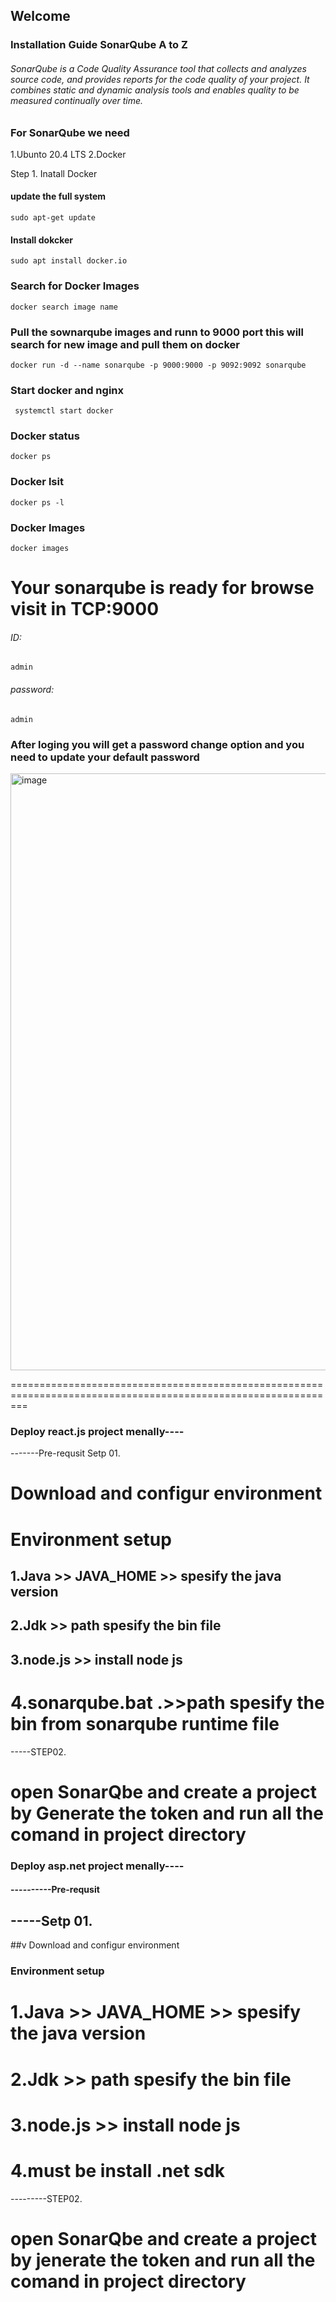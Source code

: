 ## Welcome

### Installation Guide SonarQube A to Z

###### SonarQube is a Code Quality Assurance tool that collects and analyzes source code, and provides reports for the code quality of your project. It combines static and dynamic analysis tools and enables quality to be measured continually over time.

### For SonarQube we need

1.Ubunto 20.4 LTS
2.Docker

Step 1. Inatall Docker
#### update the full system
    sudo apt-get update
#### Install dokcker
    sudo apt install docker.io
### Search for Docker Images
    docker search image name
### Pull the sownarqube images and runn to 9000 port this will search for new image and pull them on docker
    docker run -d --name sonarqube -p 9000:9000 -p 9092:9092 sonarqube
### Start docker and nginx
     systemctl start docker
### Docker status
    docker ps
### Docker lsit
    docker ps -l
### Docker Images
    docker images
# Your sonarqube is ready for browse visit in TCP:9000

###### ID:
    admin
###### password:
    admin
### After loging you will get a password change option and you need to update your default password

<img width="955" alt="image" src="https://user-images.githubusercontent.com/50922314/165480904-6c4131d1-aca1-4cd0-9ba2-3d5b7a9010f9.png">





===============================================================================================================
### Deploy react.js project menally----

-------Pre-requsit
Setp 01.

# Download and configur environment

# Environment setup
## 1.Java >> JAVA_HOME >> spesify the java version

## 2.Jdk  >> path spesify the bin file

## 3.node.js >> install node js

# 4.sonarqube.bat .>>path spesify the bin from sonarqube runtime file


-----STEP02.
# open SonarQbe and create a project by Generate the token and run all the comand in project directory




### Deploy asp.net project menally----

#### ----------Pre-requsit
## -----Setp 01.

##v Download and configur environment

### Environment setup
# 1.Java >> JAVA_HOME >> spesify the java version

# 2.Jdk  >> path spesify the bin file

# 3.node.js >> install node js

# 4.must be install .net sdk


---------STEP02.
# open SonarQbe and create a project by jenerate the token and run all the comand in project directory
